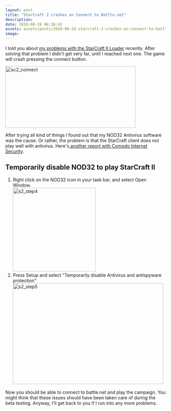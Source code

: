 ```yaml
---
layout: post
title: "StarCraft 2 crashes on Connect to Battle.net"
description:
date: 2010-08-28 06:26:41
assets: assets/posts/2010-08-28-starcraft-2-crashes-on-connect-to-battle-net
image: 
---
```


<p>I told you about <a href="http://mint.litemedia.se/2010/08/28/starcraft-ii-requires-a-patch-would-you-like-to-download-and-install-the-patch-now/">my problems with the StarCraft II Loader</a> recently. After solving that problem I didn't get very far, until I reached next one.  The game will crash pressing the connect button.</p>
<p><img class="alignnone size-full wp-image-865" title="sc2_connect" src="http://litemedia.info/media/Default/Mint/sc2_connect.jpg" width="409" height="193" /></p>
<p>After trying all kind of things I found out that my NOD32 Antivirus software was the cause. Or rather, the problem is that the StarCraft client does not play well with antivirus. Here's<a href="http://eu.battle.net/sc2/en/forum/topic/169527550#1"> another report with Comodo Internet Security</a>.</p>
<h2>Temporarily disable NOD32 to play StarCraft II</h2>
<ol>
<li>Right click on the NOD32 icon in your task bar, and select Open Window.<br /><img class="alignnone size-full wp-image-866" title="s2_step4" src="http://litemedia.info/media/Default/Mint/s2_step4.png" width="260" height="262" /></li>
<li> Press Setup and select "Temporarily disable Antivirus and antispyware protection"<br /> <img class="alignnone size-full wp-image-868" title="s2_step5" src="http://litemedia.info/media/Default/Mint/s2_step5.png" width="473" height="316" /></li>
</ol>
<p>Now you should be able to connect to battle.net and play the campaign. You might think that these issues should have been taken care of during the beta testing. Anyway, I'll get back to you if I run into any more problems.</p>
